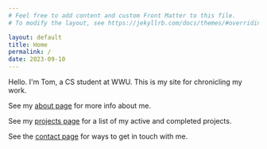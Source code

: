 ```yaml
---
# Feel free to add content and custom Front Matter to this file.
# To modify the layout, see https://jekyllrb.com/docs/themes/#overriding-theme-defaults

layout: default
title: Home
permalink: /
date: 2023-09-10
---
```


Hello. I'm Tom, a CS student at WWU. This is my site for chronicling my work.

See my [about page](/about/) for more info about me.

See my [projects page](/projects/) for a list of my active and completed projects.

See the [contact page](/contact/) for ways to get in touch with me.

